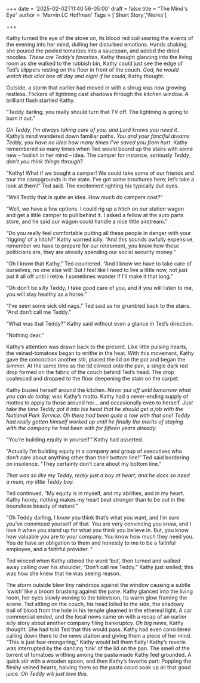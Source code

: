 +++
date = '2025-02-02T11:40:56-05:00'
draft = false
title = "The Mind's Eye"
author = 'Marvin LC Hoffman'
Tags = ['Short Story','Works']

+++

Kathy turned the eye of the stove on, its blood red coil searing the events of the evening into her mind, dulling her disturbed emotions. Hands shaking, she poured the peeled tomatoes into a saucepan, and added the dried noodles. *These are Teddy’s favorites*, Kathy thought glancing into the living room as she walked to the rubbish bin, Kathy could just see the edge of Ted’s slippers resting on the floor in front of the couch. *God, he would watch that idiot box all day and night if he could,* Kathy thought.

Outside, a storm that earlier had moved in with a shrug was now growing restless. Flickers of lightning cast shadows through the kitchen window. A brilliant flash startled Kathy.

“Teddy darling, you really should turn that TV off. The lightning is going to burn it out.”

 *Oh Teddy, I’m always taking care of you, and Lord knows you need it*. Kathy’s mind wandered down familiar paths. *You and your fanciful dreams Teddy, you have no idea how many times I’ve saved you from hurt.* Kathy remembered so many times when Ted would bound up the stairs with some new – foolish in her mind – idea. The camper for instance, *seriously Teddy, don’t you think things through*?

“Kathy! What if we bought a camper! We could take some of our friends and tour the campgrounds in the state. I’ve got some brochures here; let’s take a look at them!” Ted said. The excitement lighting his typically dull eyes.

“Well Teddy that is quite an idea. How much do campers cost?”

“Well, we have a few options. I could rig up a hitch on our station wagon and get a little camper to pull behind it. I asked a fellow at the auto parts store, and he said our wagon could handle a nice little airstream.”

“Do you really feel comfortable putting all these people in danger with your ‘rigging’ of a hitch?” Kathy warned icily. “And this sounds awfully expensive, remember we have to prepare for our retirement, you know how these politicians are, they are already spending our social security money.”

“Oh I know that Kathy,” Ted countered. “And I know we have to take care of ourselves, no one else will! But I feel like I need to live a little now, not just put it all off until I retire. I sometimes wonder if I’ll make it that long.”

“Oh don’t be silly Teddy, I take good care of you, and if you will listen to me, you will stay healthy as a horse.”

“I’ve seen some sick old nags.” Ted said as he grumbled back to the stairs. “And don’t call me Teddy.”

“What was that Teddy?” Kathy said without even a glance in Ted’s direction.

“Nothing dear.”

Kathy’s attention was drawn back to the present. Like little pulsing hearts, the veined-tomatoes began to writhe in the heat. With this movement, Kathy gave the concoction another stir, placed the lid on the pot and began the simmer. At the same time as the lid clinked onto the pan, a single dark red drop formed on the fabric of the couch behind Ted’s head. The drop coalesced and dropped to the floor deepening the stain on the carpet.

Kathy busied herself around the kitchen. *Never put off until tomorrow what you can do today,* was Kathy’s motto. Kathy had a never-ending supply of mottos to apply to those around her… and occasionally even to herself. *Just take the time Teddy got it into his head that he should get a job with the National Park Service. Oh there had been quite a row with that one! Teddy had really gotten himself worked up until he finally the merits of staying with the company he had been with for fifteen years already.* 

“You’re building equity in yourself.” Kathy had asserted.

“Actually I’m building equity in a company and group of executives who don’t care about anything other than their bottom line!” Ted said bordering on insolence. “They certainly don’t care about my bottom line.”

*That was so like my Teddy, really just a boy at heart, and he does so need a mum, my little Teddy boy.*

Ted continued, “My equity is in myself, and my abilities, and in my heart. Kathy honey, nothing makes my heart beat stronger than to be out in the boundless beauty of nature!”

“Oh Teddy darling, I know you think that’s what you want, and I’m sure you’ve convinced yourself of that. You are very convincing you know, and I love it when you stand up for what you think you believe in. But, you know how valuable you are to your company. You know how much they need you. You do have an obligation to them and honestly to me to be a faithful employee, and a faithful provider. “

Ted winced when Kathy uttered the word ‘but’, then turned and walked away calling over his shoulder, “Don’t call me Teddy.” Kathy just smiled; this was how she knew that he was seeing reason.

The storm outside blew tiny raindrops against the window causing a subtle ‘swish’ like a broom brushing against the pane. Kathy glanced into the living room, her eyes slowly moving to the television, its warm glow framing the scene. Ted sitting on the couch, his head lolled to the side, the shadowy trail of blood from the hole in his temple gleamed in the ethereal light. A car commercial ended, and the local news came on with a recap of an earlier *silly* story about another company filing bankruptcy. *Oh big* news, Kathy thought. She had told Ted that this would pass. Kathy had even considered calling down there to the news station and giving them a piece of her mind. “This is just fear-mongering,” Kathy would tell them flatly! Kathy’s reverie was interrupted by the dancing ‘tink’ of the lid on the pan. The smell of the torrent of tomatoes writhing among the pasta made Kathy feel grounded. A quick stir with a wooden spoon, and then Kathy’s favorite part: Popping the fleshy veined hearts, halving them so the pasta could soak up all that good juice. *Oh Teddy will just love this.*
